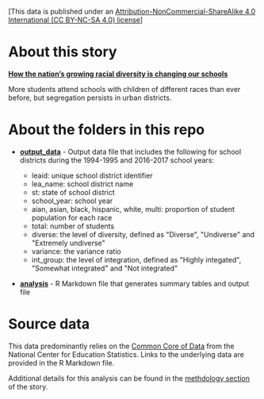 [This data is published under an [Attribution-NonCommercial-ShareAlike 4.0 International (CC BY-NC-SA 4.0) license](https://creativecommons.org/licenses/by-nc-sa/4.0/)]

# About this story

**[How the nation’s growing racial diversity is changing our schools](https://www.washingtonpost.com/graphics/2019/local/school-diversity-data/)**

More students attend schools with children of different races than ever before, but segregation persists in urban districts.

# About the folders in this repo

* **[output_data](output_data)** - Output data file that includes the following for school districts during the 1994-1995 and 2016-2017 school years:
    - leaid: unique school district identifier
    - lea_name: school district name
    - st: state of school district
    - school_year: school year
    - aian, asian, black, hispanic, white, multi: proportion of student population for each race
    - total: number of students
    - diverse: the level of diversity, defined as "Diverse", "Undiverse" and "Extremely undiverse"
    - variance: the variance ratio
    - int_group: the level of integration, defined as "Highly integated", "Somewhat integrated" and "Not integrated"

* **[analysis](analysis)** - R Markdown file that generates summary tables and output file 

# Source data

This data predominantly relies on the [Common Core of Data](https://nces.ed.gov/ccd/ccddata.asp) from the National Center for Education Statistics. Links to the underlying data are provided in the R Markdown file.


Additional details for this analysis can be found in the [methdology section](https://www.washingtonpost.com/graphics/2019/local/school-diversity-data/#methodology) of the story. 
